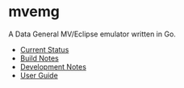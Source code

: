 # mvemg
A Data General MV/Eclipse emulator written in Go.

 * [Current Status](STATUS.md)
 * [Build Notes](BUILD.md)
 * [Development Notes](DEVNOTES.md)
 * [User Guide](UserGuide.md)
